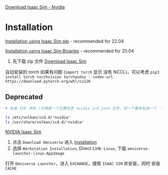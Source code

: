 #

[Download Isaac Sim - Nvidia](https://docs.isaacsim.omniverse.nvidia.com/4.5.0/installation/download.html)




# Installation

[Installation using Isaac Sim pip](https://isaac-sim.github.io/IsaacLab/main/source/setup/installation/pip_installation.html) - recommended for 22.04


[Installation using Isaac Sim Binaries](https://isaac-sim.github.io/IsaacLab/main/source/setup/installation/binaries_installation.html#isaaclab-binaries-installation) - recommended for 20.04
1. 先下载 zip 文件 [Download Isaac Sim](https://docs.isaacsim.omniverse.nvidia.com/latest/installation/download.html#download-isaac-sim-short)


自动安装的 torch 如果有问题 (`import torch` 显示 没有 NCCL)，可以考虑 `pip3 install torch torchvision torchaudio --index-url https://download.pytorch.org/whl/cu126`



## Deprecated

```bash
# 检查 ICD 冲突 (只保留一个位置包含 nvidia_icd.json 文件，另一个重命名加一个 '.bak')

ls /etc/vulkan/icd.d/*nvidia*
ls /usr/share/vulkan/icd.d/*nvidia*
```

[NVIDIA Isaac Sim](https://developer.nvidia.com/isaac/sim)
1. 点击 `Download Omniverse` 进入 [Installation](https://docs.omniverse.nvidia.com/isaacsim/latest/installation/index.html)
2. 选择 `Workstation Installation`, Direct Link: `Linux`, 下载 `omniverse-launcher-linux.AppImage`

打开 `Omniverse Launcher`，进入 `EXCHANGE`，搜索 `ISAAC SIM` 并安装，同时 安装 `CACHE`


